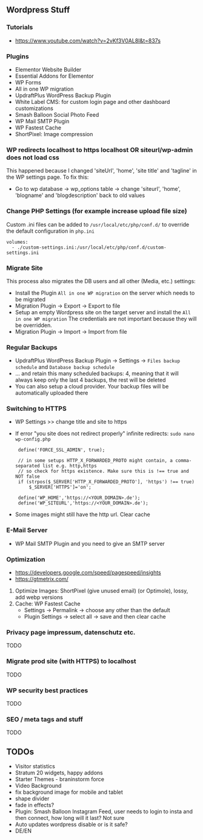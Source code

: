 
## Wordpress Stuff
### Tutorials
 * https://www.youtube.com/watch?v=2vKf3V0AL8I&t=837s

### Plugins
 * Elementor Website Builder
 * Essential Addons for Elementor
 * WP Forms
 * All in one WP migration
 * UpdraftPlus WordPress Backup Plugin
 * White Label CMS: for custom login page and other dashboard customizations
 * Smash Balloon Social Photo Feed
 * WP Mail SMTP Plugin
 * WP Fastest Cache
 * ShortPixel: Image compression

### WP redirects localhost to https localhost OR siteurl/wp-admin does not load css
This happened because I changed 'siteUrl', 'home', 'site title' and 'tagline' in the WP settings page.
To fix this: 
 * Go to wp database -> wp_options table -> change 'siteurl', 'home', 'blogname' and 'blogdescription' back to old values

### Change PHP Settings (for example increase upload file size)
Custom .ini files can be added to `/usr/local/etc/php/conf.d/` to override the default configuration in `php.ini`

    volumes:
      - ./custom-settings.ini:/usr/local/etc/php/conf.d/custom-settings.ini

### Migrate Site
This process also migrates the DB users and all other (Media, etc.) settings:
 * Install the Plugin `All in one WP migration` on the server which needs to be migrated
 * Migration Plugin -> Export -> Export to file
 * Setup an empty Wordpress site on the target server and install the `All in one WP migration`
   The credentials are not important because they will be overridden.
 * Migration Plugin -> Import -> Import from file

### Regular Backups
 * UpdraftPlus WordPress Backup Plugin -> Settings -> `Files backup schedule` and `Database backup schedule`
 * ... and retain this many scheduled backups: 4, meaning that it will always keep only the last 4 backups, the rest will be deleted
 * You can also setup a cloud provider. Your backup files will be automatically uploaded there

### Switching to HTTPS

 * WP Settings >> change title and site to https

 * If error "you site does not redirect properly" infinite redirects: `sudo nano wp-config.php`

        define('FORCE_SSL_ADMIN', true);
        
        // in some setups HTTP_X_FORWARDED_PROTO might contain, a comma-separated list e.g. http,https
        // so check for https existence. Make sure this is !== true and NOT false
        if (strpos($_SERVER['HTTP_X_FORWARDED_PROTO'], 'https') !== true)
            $_SERVER['HTTPS']='on';

        define('WP_HOME','https://<YOUR_DOMAIN>.de');
        define('WP_SITEURL','https://<YOUR_DOMAIN>.de');

 * Some images might still have the http url. Clear cache

### E-Mail Server
 * WP Mail SMTP Plugin and you need to give an SMTP server

### Optimization
 * https://developers.google.com/speed/pagespeed/insights
 * https://gtmetrix.com/

 1. Optimize Images: ShortPixel (give unused email) (or Optimole), lossy, add webp versions
 2. Cache: WP Fastest Cache
    * Settings -> Permalink -> choose any other than the default
    * Plugin Settings -> select all -> save and then clear cache

### Privacy page impressum, datenschutz etc.
TODO

### Migrate prod site (with HTTPS) to localhost
TODO

### WP security best practices
TODO

### SEO / meta tags and stuff
TODO
## TODOs

 * Visitor statistics
 * Stratum 20 widgets, happy addons
 * Starter Themes - braninstorm force
 * Video Background
 * fix background image for mobile and tablet
 * shape divider
 * fade in effects?
 * Plugin: Smash Balloon Instagram Feed, user needs to login to insta and then connect, how long will it last? Not sure
 * Auto updates wordpress disable or is it safe?
 * DE/EN
